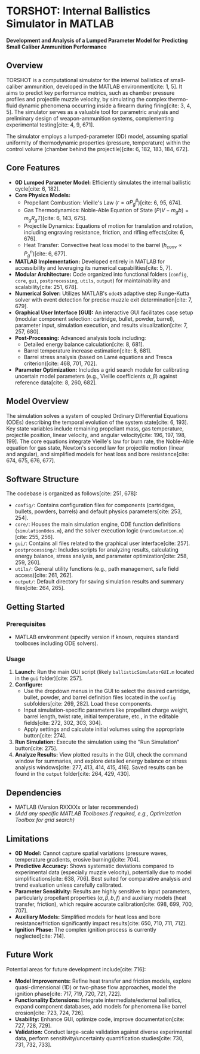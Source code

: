 # TORSHOT: Internal Ballistics Simulator in MATLAB

**Development and Analysis of a Lumped Parameter Model for Predicting Small Caliber Ammunition Performance**


## Overview

TORSHOT is a computational simulator for the internal ballistics of small-caliber ammunition, developed in the MATLAB environment[cite: 1, 5]. It aims to predict key performance metrics, such as chamber pressure profiles and projectile muzzle velocity, by simulating the complex thermo-fluid dynamic phenomena occurring inside a firearm during firing[cite: 3, 4, 5]. The simulator serves as a valuable tool for parametric analysis and preliminary design of weapon-ammunition systems, complementing experimental testing[cite: 4, 9, 671].

The simulator employs a lumped-parameter (0D) model, assuming spatial uniformity of thermodynamic properties (pressure, temperature) within the control volume (chamber behind the projectile)[cite: 6, 182, 183, 184, 672].

## Core Features

* **0D Lumped Parameter Model:** Efficiently simulates the internal ballistic cycle[cite: 6, 182].
* **Core Physics Models:**
    * Propellant Combustion: Vieille's Law ($r = \alpha P_g^{\beta}$)[cite: 6, 95, 674].
    * Gas Thermodynamics: Noble-Able Equation of State ($P(V - m_g b) = m_g R_g T$)[cite: 6, 143, 675].
    * Projectile Dynamics: Equations of motion for translation and rotation, including engraving resistance, friction, and rifling effects[cite: 6, 676].
    * Heat Transfer: Convective heat loss model to the barrel ($h_{conv} \propto P_g^n$)[cite: 6, 677].
* **MATLAB Implementation:** Developed entirely in MATLAB for accessibility and leveraging its numerical capabilities[cite: 5, 7].
* **Modular Architecture:** Code organized into functional folders (`config`, `core`, `gui`, `postprocessing`, `utils`, `output`) for maintainability and scalability[cite: 251, 678].
* **Numerical Solver:** Utilizes MATLAB's `ode45` adaptive step Runge-Kutta solver with event detection for precise muzzle exit determination[cite: 7, 679].
* **Graphical User Interface (GUI):** An interactive GUI facilitates case setup (modular component selection: cartridge, bullet, powder, barrel), parameter input, simulation execution, and results visualization[cite: 7, 257, 680].
* **Post-Processing:** Advanced analysis tools including:
    * Detailed energy balance calculation[cite: 8, 681].
    * Barrel temperature increase estimation[cite: 8, 681].
    * Barrel stress analysis (based on Lamé equations and Tresca criterion)[cite: 468, 701, 702].
* **Parameter Optimization:** Includes a grid search module for calibrating uncertain model parameters (e.g., Vieille coefficients $\alpha, \beta$) against reference data[cite: 8, 260, 682].

## Model Overview

The simulation solves a system of coupled Ordinary Differential Equations (ODEs) describing the temporal evolution of the system state[cite: 6, 193]. Key state variables include remaining propellant mass, gas temperature, projectile position, linear velocity, and angular velocity[cite: 196, 197, 198, 199]. The core equations integrate Vieille's law for burn rate, the Noble-Able equation for gas state, Newton's second law for projectile motion (linear and angular), and simplified models for heat loss and bore resistance[cite: 674, 675, 676, 677].

## Software Structure

The codebase is organized as follows[cite: 251, 678]:

* `config/`: Contains configuration files for components (cartridges, bullets, powders, barrels) and default physics parameters[cite: 253, 254].
* `core/`: Houses the main simulation engine, ODE function definitions (`simulationOdes.m`), and the solver execution logic (`runSimulation.m`)[cite: 255, 256].
* `gui/`: Contains all files related to the graphical user interface[cite: 257].
* `postprocessing/`: Includes scripts for analyzing results, calculating energy balance, stress analysis, and parameter optimization[cite: 258, 259, 260].
* `utils/`: General utility functions (e.g., path management, safe field access)[cite: 261, 262].
* `output/`: Default directory for saving simulation results and summary files[cite: 264, 265].

## Getting Started

### Prerequisites

* MATLAB environment (specify version if known, requires standard toolboxes including ODE solvers).

### Usage

1.  **Launch:** Run the main GUI script (likely `ballisticSimulatorGUI.m` located in the `gui` folder)[cite: 257].
2.  **Configure:**
    * Use the dropdown menus in the GUI to select the desired cartridge, bullet, powder, and barrel definition files located in the `config` subfolders[cite: 269, 282]. Load these components.
    * Input simulation-specific parameters like propellant charge weight, barrel length, twist rate, initial temperature, etc., in the editable fields[cite: 272, 302, 303, 304].
    * Apply settings and calculate initial volumes using the appropriate button[cite: 274].
3.  **Run Simulation:** Execute the simulation using the "Run Simulation" button[cite: 275].
4.  **Analyze Results:** View plotted results in the GUI, check the command window for summaries, and explore detailed energy balance or stress analysis windows[cite: 277, 413, 414, 415, 416]. Saved results can be found in the `output` folder[cite: 264, 429, 430].

## Dependencies

* MATLAB (Version RXXXXx or later recommended)
* *(Add any specific MATLAB Toolboxes if required, e.g., Optimization Toolbox for grid search)*

## Limitations

* **0D Model:** Cannot capture spatial variations (pressure waves, temperature gradients, erosive burning)[cite: 704].
* **Predictive Accuracy:** Shows systematic deviations compared to experimental data (especially muzzle velocity), potentially due to model simplifications[cite: 638, 706]. Best suited for comparative analysis and trend evaluation unless carefully calibrated.
* **Parameter Sensitivity:** Results are highly sensitive to input parameters, particularly propellant properties ($\alpha, \beta, b, f$) and auxiliary models (heat transfer, friction), which require accurate calibration[cite: 698, 699, 700, 707].
* **Auxiliary Models:** Simplified models for heat loss and bore resistance/friction significantly impact results[cite: 650, 710, 711, 712].
* **Ignition Phase:** The complex ignition process is currently neglected[cite: 714].

## Future Work

Potential areas for future development include[cite: 716]:

* **Model Improvements:** Refine heat transfer and friction models, explore quasi-dimensional (1D) or two-phase flow approaches, model the ignition phase[cite: 717, 719, 720, 721, 722].
* **Functionality Extensions:** Integrate intermediate/external ballistics, expand component databases, add models for phenomena like barrel erosion[cite: 723, 724, 726].
* **Usability:** Enhance GUI, optimize code, improve documentation[cite: 727, 728, 729].
* **Validation:** Conduct large-scale validation against diverse experimental data, perform sensitivity/uncertainty quantification studies[cite: 730, 731, 732, 733].


